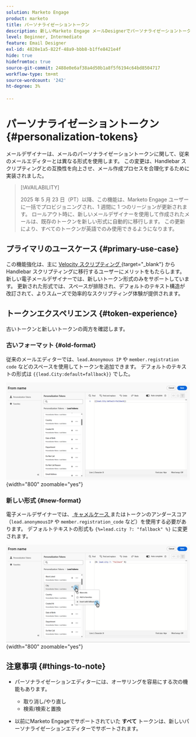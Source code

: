 ```yaml
---
solution: Marketo Engage
product: marketo
title: パーソナライゼーショントークン
description: 新しいMarketo Engage メールDesignerでパーソナライゼーショントークンを使用する方法を説明します
level: Beginner, Intermediate
feature: Email Designer
exl-id: 4828e1a5-822f-48a9-bbb8-b1ffe8421e4f
hide: true
hidefromtoc: true
source-git-commit: 2488e0e6af38a4d50b1a8f5f6194c64bd8504717
workflow-type: tm+mt
source-wordcount: '242'
ht-degree: 3%

---
```


# パーソナライゼーショントークン {#personalization-tokens}

メールデザイナーは、メールのパーソナライゼーショントークンに関して、従来のメールエディターとは異なる形式を使用します。 この変更は、Handlebar スクリプティングとの互換性を向上させ、メール作成プロセスを合理化するために実装されました。

>[!AVAILABILITY]
>
>2025 年 5 月 23 日（PT）以降、この機能は、Marketo Engage ユーザーに一括でプロビジョニングされ、1 週間に 1 つのリージョンが更新されます。 ロールアウト時に、新しいメールデザイナーを使用して作成されたメールは、既存のトークンを新しい形式に自動的に移行します。 この更新により、すべてのトークンが英語でのみ使用できるようになります。

## プライマリのユースケース {#primary-use-case}

この機能強化は、主に [Velocity スクリプティング ](https://experienceleague.adobe.com/ja/docs/marketo-developer/marketo/email-scripting){target="_blank"} から Handlebar スクリプティングに移行するユーザーにメリットをもたらします。 新しい電子メールデザイナーでは、新しいトークン形式のみをサポートしています。 更新された形式では、スペースが排除され、デフォルトのテキスト構造が改訂されて、よりスムーズで効率的なスクリプティング体験が提供されます。

## トークンエクスペリエンス {#token-experience}

古いトークンと新しいトークンの両方を確認します。

### 古いフォーマット {#old-format}

従来のメールエディターでは、`lead.Anonymous IP` や `member.registration code` などのスペースを使用してトークンを追加できます。 デフォルトのテキストの形式は `{{lead.City:default=fallback}}` でした。

![](assets/personalization-tokens-1.png){width="800" zoomable="yes"}

### 新しい形式 {#new-format}

電子メールデザイナーでは、[ キャメルケース ](https://developer.mozilla.org/en-US/docs/Glossary/Camel_case) またはトークンのアンダースコア（`lead.anonymousIP` や `member.registration_code` など）を使用する必要があります。 デフォルトテキストの形式も `{%=lead.city ?: "fallback" %}` に変更されます。

![](assets/personalization-tokens-2.png){width="800" zoomable="yes"}

## 注意事項 {#things-to-note}

* パーソナライゼーションエディターには、オーサリングを容易にする次の機能もあります。

   * 取り消し/やり直し
   * 検索/検索と置換

* 以前にMarketo Engageでサポートされていた **すべて** トークンは、新しいパーソナライゼーションエディターでサポートされます。
